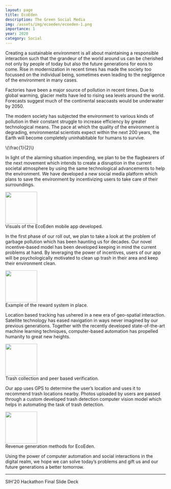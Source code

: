 ```yaml
---
layout: page
title: EcoEden
description: The Green Social Media
img: /assets/img/ecoeden/ecoeden-1.png
importance: 1
year: 2020
category: Social
---
```


Creating a sustainable environment is all about maintaining a responsible interaction such that the grandeur of the world around us can be cherished not only by people of today but also the future generations for eons to come. Rise in modernization in recent times has made the society too focussed on the individual being, sometimes even leading to the negligence of the environment in many cases. 

<div class="row justify-content-sm-center">
    <div class="col-sm-8 mt-3">
        <img class="img-fluid rounded z-depth-1" src="https://www.zameen.com/news/wp-content/uploads/2018/08/factory-pollution.jpg" alt="" title=""/>
    </div>
    <div class="col-sm-4 mt-3">
        <img class="img-fluid rounded z-depth-1" src="https://i.pinimg.com/236x/7c/92/82/7c92820e3e3e50838671b8d8c6a059c9--ice-ice-baby-iceberg.jpg" alt="" title=""/>
    </div>
</div>
<div class="caption">
    Factories have been a major source of pollution in recent times. Due to global warming, glacier melts have led to rising sea levels around the world. Forecasts suggest much of the continental seacoasts would be underwater by 2050.
</div>

The modern society has subjected the environment to various kinds of pollution in their constant struggle to increase efficiency by greater technological means. The pace at which the quality of the environment is degrading, environmental scientists expect within the next 200 years, the Earth will become completely uninhabitable for humans to survive.

\\(\frac{1}{2}\\)

In light of the alarming situation impending, we plan to be the flagbearers of the next movement which intends to create a disruption in the current societal atmosphere by using the same technological advancements to help the environment. We have developed a new social media platform which plans to save the environment by incentivizing users to take care of their surroundings.

<div class="row justify-content-sm-center">
    <div class="col-sm-8 mt-3 mt-md-0">
        <img class="img-fluid rounded z-depth-1" src="{{ '/assets/img/ecoeden/ecoeden-1.png' | relative_url }}" height="100" alt="" title=""/>
    </div>
</div>
<div class="caption">
    Visuals of the EcoEden mobile app developed.
</div>


In the first phase of our roll out, we plan to take a look at the problem of garbage pollution which has been haunting us for decades. Our novel incentive-based model has been developed keeping in mind the current problems at hand. By leveraging the power of incentives, users of our app will be psychologically motivated to clean up trash in their area and keep their environment clean.

<div class="row justify-content-sm-center">
    <div class="col-sm-10 mt-3 mt-md-0">
        <img class="img-fluid rounded z-depth-1" src="{{ '/assets/img/ecoeden/ecoeden-2.png' | relative_url }}" height="100" alt="" title=""/>
    </div>
</div>
<div class="caption">
    Example of the reward system in place.
</div>

Location based tracking has ushered in a new era of geo-spatial interaction. Satellite technology has eased navigation in ways never imagined by our previous generations. Together with the recently developed state-of-the-art machine learning techniques, computer-based automation has propelled humanity to great new heights.

<div class="row justify-content-sm-center">
    <div class="col-sm-10 mt-3 mt-md-0">
        <img class="img-fluid rounded z-depth-1" src="{{ '/assets/img/ecoeden/ecoeden-3.png' | relative_url }}" height="100" alt="" title=""/>
    </div>
</div>
<div class="caption">
    Trash collection and peer based verification.
</div>

Our app uses GPS to determine the user’s location and uses it to recommend trash locations nearby. Photos uploaded by users are passed through a custom developed trash detection computer vision model which helps in automating the task of trash detection.

<div class="row justify-content-sm-center">
    <div class="col-sm-10 mt-3 mt-md-0">
        <img class="img-fluid rounded z-depth-1" src="{{ '/assets/img/ecoeden/ecoeden-4.jpg' | relative_url }}" height="100" alt="" title=""/>
    </div>
</div>
<div class="caption">
    Revenue generation methods for EcoEden.
</div>

Using the power of computer automation and social interactions in the digital realm, we hope we can solve today’s problems and gift us and our future generations a better tomorrow.

<hr>

<div id="splide-loader" class="row justify-content-sm-center">
    <div class="col-sm-2 mt-3 mt-md-0">
        <img class="img-fluid rounded z-depth-0" src="{{ '/assets/img/spinner.gif' | relative_url }}" alt="" title=""/>
    </div>
</div>

<div class="splide" id="splide-master" hidden="true">
	<div class="splide__track">
		<ul id="ecoeden-slides" class="splide__list">			
		</ul>
	</div>
</div>
<div class="caption">
    SIH'20 Hackathon Final Slide Deck
</div>

<script>

    var index = 0
    var slideCount = 21
    var tempImg = new Image()

    const event = new Event('splidesLoaded');

    tempImg.onload = function(){
        appendImage();
    }
    var tryLoadImage = function( index ){
        tempImg.src = '/assets/img/ecoeden/slides/ecoeden-' + index + '.jpg'
    }

    var appendImage = function(){

        var newImage = document.createElement('img')
        newImage.setAttribute('class', 'image-item')
        newImage.setAttribute('height', '400')
        newImage.src = tempImg.src

        var liItem = document.createElement('li')
        liItem.setAttribute('class', 'splide__slide')
        liItem.appendChild(newImage)

        document.getElementById('ecoeden-slides').appendChild(liItem)
        index = index + 1

        if (index < slideCount) {
            tryLoadImage ( index )
        }
        else {
            document.dispatchEvent(event);
        }
    }

    tryLoadImage( index );

</script>
